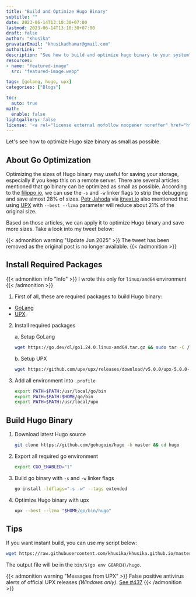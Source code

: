 ```yaml
---
title: "Build and Optimize Hugo Binary"
subtitle: ""
date: 2023-06-14T13:10:30+07:00
lastmod: 2023-06-14T13:10:30+07:00
draft: false
author: "Khusika"
gravatarEmail: "khusikadhamar@gmail.com"
authorLink: ""
description: "See how to build and optimize hugo binary to your system"
resources:
- name: "featured-image"
  src: "featured-image.webp"

tags: [golang, hugo, upx]
categories: ["Blogs"]

toc:
  auto: true
math:
  enable: false
lightgallery: false
license: '<a rel="license external nofollow noopener noreffer" href="https://creativecommons.org/licenses/by-nc/4.0/" target="_blank">CC BY-NC 4.0</a>'
---
```

Let's see how to optimize Hugo size binary as small as possible.
<!--more-->

## About Go Optimization

Optimizing the sizes of Hugo binary may useful for saving your storage, especially if you keep this on a remote server. There are several articles mentioned that go binary can be optimized as small as possible. According to the [filippo.io](https://words.filippo.io/shrink-your-go-binaries-with-this-one-weird-trick/), we can use the `-s` and `-w` linker flags to strip the debugging and save almost 28% of sizes. [Petr Jahoda](https://petrjahoda.medium.com/) via [itnext.io](https://itnext.io/shrinking-go-executable-9e9c17b47a41) also mentioned that using [UPX](https://upx.github.io/) with `--best --lzma` parameter will reduce about 21% of the original size.

Based on those articles, we can apply it to optimize Hugo binary and save more sizes. Take a look into my tweet below:

{{< admonition warning "Update Jun 2025" >}}
The tweet has been removed as the original post is no longer available.
{{< /admonition >}}

## Install Required Packages

{{< admonition info "Info" >}}
I wrote this only for `linux/amd64` environment
{{< /admonition >}}

1. First of all, these are required packages to build Hugo binary:
 - [GoLang](https://go.dev/dl/)
 - [UPX](https://upx.github.io/)

2. Install required packages

   a. Setup GoLang
   ```bash
   wget https://go.dev/dl/go1.24.0.linux-amd64.tar.gz && sudo tar -C /usr/local -xzf go1.24.0.linux-amd64.tar.gz
   ```

   b. Setup UPX
   ```bash
   wget https://github.com/upx/upx/releases/download/v5.0.0/upx-5.0.0-amd64_linux.tar.xz && sudo tar -C /usr/local -xf upx-5.0.0-amd64_linux.tar.xz --transform 's/upx-5.0.0-amd64_linux/upx/'
   ```

3. Add all environment into `.profile`
   ```bash
   export PATH=$PATH:/usr/local/go/bin
   export PATH=$PATH:$HOME/go/bin
   export PATH=$PATH:/usr/local/upx
   ```

## Build Hugo Binary

1. Download latest Hugo source
   ```bash
   git clone https://github.com/gohugoio/hugo -b master && cd hugo
   ```

2. Export all required go environment
   ```bash
   export CGO_ENABLED="1"
   ```

3. Build go binary with `-s` and `-w` linker flags
   ```bash
   go install -ldflags="-s -w" --tags extended
   ```

4. Optimize Hugo binary with upx
   ```bash
   upx --best --lzma "$HOME/go/bin/hugo"
   ```

## Tips

If you want instant build, you can use my script below:
```bash
wget https://raw.githubusercontent.com/khusika/khusika.github.io/master/build && ./build
```
The output file will be in the `bin/$(go env GOARCH)/hugo`.

{{< admonition warning "Messages from UPX" >}}
False positive antivirus alerts of official UPX releases _(Windows only)_. [See #437](https://github.com/upx/upx/issues/437)
{{< /admonition >}}

